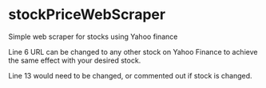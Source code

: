 # stockPriceWebScraper
Simple web scraper for stocks using Yahoo finance

Line 6 URL can be changed to any other stock on Yahoo Finance to achieve the same effect with your desired stock.

Line 13 would need to be changed, or commented out if stock is changed.
